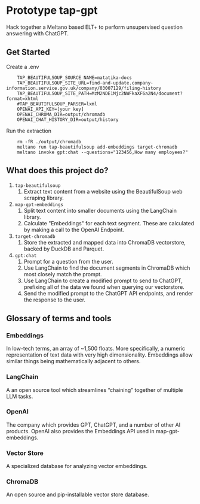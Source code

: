# Prototype tap-gpt

Hack together a Meltano based ELT+ to perform unsupervised question answering with ChatGPT.

## Get Started

Create a .env

```
    TAP_BEAUTIFULSOUP_SOURCE_NAME=matatika-docs
    TAP_BEAUTIFULSOUP_SITE_URL=find-and-update.company-information.service.gov.uk/company/03007129/filing-history
    TAP_BEAUTIFULSOUP_SITE_PATH=MzM2NDE1Mjc2NWFkaXF6a2N4/document?format=xhtml
    #TAP_BEAUTIFULSOUP_PARSER=lxml
    OPENAI_API_KEY=[your key]
    OPENAI_CHROMA_DIR=output/chromadb
    OPENAI_CHAT_HISTORY_DIR=output/history
```

Run the extraction

```
    rm -fR ./output/chromadb
    meltano run tap-beautifulsoup add-embeddings target-chromadb
    meltano invoke gpt:chat --questions="123456,How many employees?"
```


## What does this project do?

1. `tap-beautifulsoup`
   1. Extract text content from a website using the BeautifulSoup web scraping library.
1. `map-gpt-embeddings`
   1. Split text content into smaller documents using the LangChain library.
   1. Calculate "Embeddings" for each text segment. These are calculated by making a call to the OpenAI Endpoint.
1. `target-chromadb`
   1. Store the extracted and mapped data into ChromaDB vectorstore, backed by DuckDB and Parquet.
1. `gpt:chat`
   1. Prompt for a question from the user.
   2. Use LangChain to find the document segments in ChromaDB which most closely match the prompt.
   3. Use LangChain to create a modified prompt to send to ChatGPT, prefixing all of the data we found when querying our vectorstore.
   4. Send the modified prompt to the ChatGPT API endpoints, and render the response to the user.

## Glossary of terms and tools

### Embeddings

In low-tech terms, an array of ~1,500 floats. More specifically, a numeric representation of text data with very high dimensionality. Embeddings allow similar things being mathematically adjacent to others.

### LangChain

A an open source tool which streamlines “chaining” together of multiple LLM tasks.

### OpenAI

The company which provides GPT, ChatGPT, and a number of other AI products. OpenAI also provides the Embeddings API used in map-gpt-embeddings.

### Vector Store

A specialized database for analyzing vector embeddings.

### ChromaDB

An open source and pip-installable vector store database.
